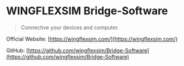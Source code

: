 # WINGFLEXSIM Bridge-Software

> Connective your devices and computer.

Official Website: [https://wingflexsim.com/](https://wingflexsim.com/)

GitHub: [https://github.com/wingflexsim/Bridge-Software](https://github.com/wingflexsim/Bridge-Software)
